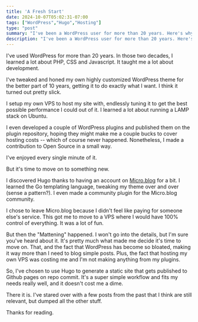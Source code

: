 ```yaml
---
title: 'A Fresh Start'
date: 2024-10-07T05:02:31-07:00
tags: ["WordPress","Hugo","Hosting"]
type: "post"
summary: "I've been a WordPress user for more than 20 years. Here's why I've chosen to abandon it in favor of Hugo."
description: "I've been a WordPress user for more than 20 years. Here's why I've chosen to abandon it in favor of Hugo."
---
```


I've used WordPress for more than 20 years. In those two decades, I learned a lot about PHP, CSS and Javascript. It taught me a lot about development.

I've tweaked and honed my own highly customized WordPress theme for the better part of 10 years, getting it to do exactly what I want. I think it turned out pretty slick.

I setup my own VPS to host my site with, endlessly tuning it to get the best possible performance I could out of it. I learned a lot about running a LAMP stack on Ubuntu.

I even developed a couple of WordPress plugins and published them on the plugin repository, hoping they might make me a couple bucks to cover hosting costs -- which of course never happened. Nonetheless, I made a contribution to Open Source in a small way.

I've enjoyed every single minute of it.

But it's time to move on to something new.

I discovered Hugo thanks to having an account on [Micro.blog](https://micro.blog) for a bit. I learned the Go templating language, tweaking my theme over and over (sense a pattern?). I even made a community plugin for the Micro.blog community.

I chose to leave Micro.blog because I didn't feel like paying for someone else's service. This got me to move to a VPS where I would have 100% control of everything. It was a lot of fun.

But then the "Mattening" happened. I won't go into the details, but I'm sure you've heard about it. It's pretty much what made me decide it's time to move on. That, and the fact that WordPress has become so bloated, making it way more than I need to blog simple posts. Plus, the fact that hosting my own VPS was costing me and I'm not making anything from my plugins.

So, I've chosen to use Hugo to generate a static site that gets published to Github pages on repo commit. It's a super simple workflow and fits my needs really well, and it doesn't cost me a dime.

There it is. I've stared over with a few posts from the past that I think are still relevant, but dumped all the other stuff.

Thanks for reading.